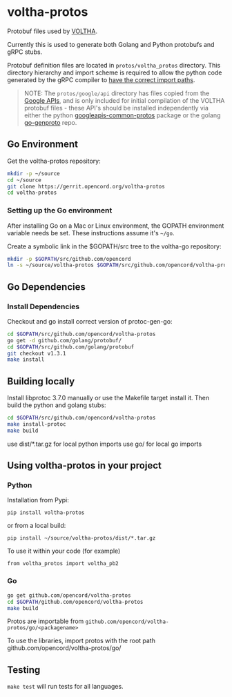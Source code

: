 # voltha-protos

Protobuf files used by [VOLTHA](https://wiki.opencord.org/display/CORD/VOLTHA).

Currently this is used to generate both Golang and Python protobufs and gRPC
stubs.

Protobuf definition files are located in `protos/voltha_protos` directory. This
directory hierarchy and import scheme is required to allow the python code
generated by the gRPC compiler to [have the correct import
paths](https://github.com/grpc/grpc/issues/9575#issuecomment-293934506).

> NOTE: The `protos/google/api` directory has files copied from the [Google
> APIs](https://github.com/googleapis/googleapis), and is only included for
> initial compilation of the VOLTHA protobuf files - these API's should be
> installed independently via either the python
> [googleapis-common-protos](https://pypi.org/project/googleapis-common-protos/)
> package or the golang [go-genproto](https://github.com/google/go-genproto)
> repo.

## Go Environment

Get the voltha-protos repository:

```sh
mkdir -p ~/source
cd ~/source
git clone https://gerrit.opencord.org/voltha-protos
cd voltha-protos
```

### Setting up the Go environment

After installing Go on a Mac or Linux environment, the GOPATH environment
variable needs be set.  These instructions assume it's `~/go`.

Create a symbolic link in the $GOPATH/src tree to the voltha-go repository:

```sh
mkdir -p $GOPATH/src/github.com/opencord
ln -s ~/source/voltha-protos $GOPATH/src/github.com/opencord/voltha-protos
```

## Go Dependencies

### Install Dependencies

Checkout and go install correct version of protoc-gen-go:

```sh
cd $GOPATH/src/github.com/opencord/voltha-protos
go get -d github.com/golang/protobuf/
cd $GOPATH/src/github.com/golang/protobuf
git checkout v1.3.1
make install
```

## Building locally

Install libprotoc 3.7.0 manually or use the Makefile target install it.  Then
build the python and golang stubs:

```sh
cd $GOPATH/src/github.com/opencord/voltha-protos
make install-protoc
make build
```

use dist/*.tar.gz for local python imports
use go/ for local go imports

## Using voltha-protos in your project

### Python

Installation from Pypi:

`pip install voltha-protos`

or from a local build:

`pip install ~/source/voltha-protos/dist/*.tar.gz`

To use it within your code (for example)

`from voltha_protos import voltha_pb2`

### Go

```sh
go get github.com/opencord/voltha-protos
cd $GOPATH/github.com/opencord/voltha-protos
make build
````

Protos are importable from `github.com/opencord/voltha-protos/go/<packagename>`

To use the libraries, import protos with the root path github.com/opencord/voltha-protos/go/

## Testing

`make test` will run tests for all languages.

